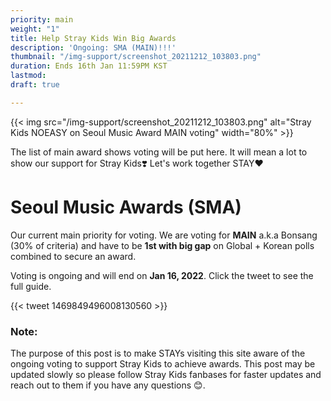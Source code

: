 ```yaml
---
priority: main
weight: "1"
title: Help Stray Kids Win Big Awards
description: 'Ongoing: SMA (MAIN)!!!'
thumbnail: "/img-support/screenshot_20211212_103803.png"
duration: Ends 16th Jan 11:59PM KST
lastmod: 
draft: true

---
```

{{< img src="/img-support/screenshot_20211212_103803.png" alt="Stray Kids NOEASY on Seoul Music Award MAIN voting" width="80%" >}}

The list of main award shows voting will be put here. It will mean a lot to show our support for Stray Kids❣️ Let's work together STAY❤️

# Seoul Music Awards (SMA)

Our current main priority for voting. We are voting for **MAIN** a.k.a Bonsang (30% of criteria) and have to be **1st with big gap** on Global + Korean polls combined to secure an award.

Voting is ongoing and will end on **Jan 16, 2022**. Click the tweet to see the full guide.

{{< tweet 1469849496008130560 >}}    

### Note:

The purpose of this post is to  make STAYs visiting this site aware of the ongoing voting to support Stray Kids to achieve awards. This post may be updated slowly so please follow Stray Kids fanbases for faster updates and reach out to them if you have any questions 😊.